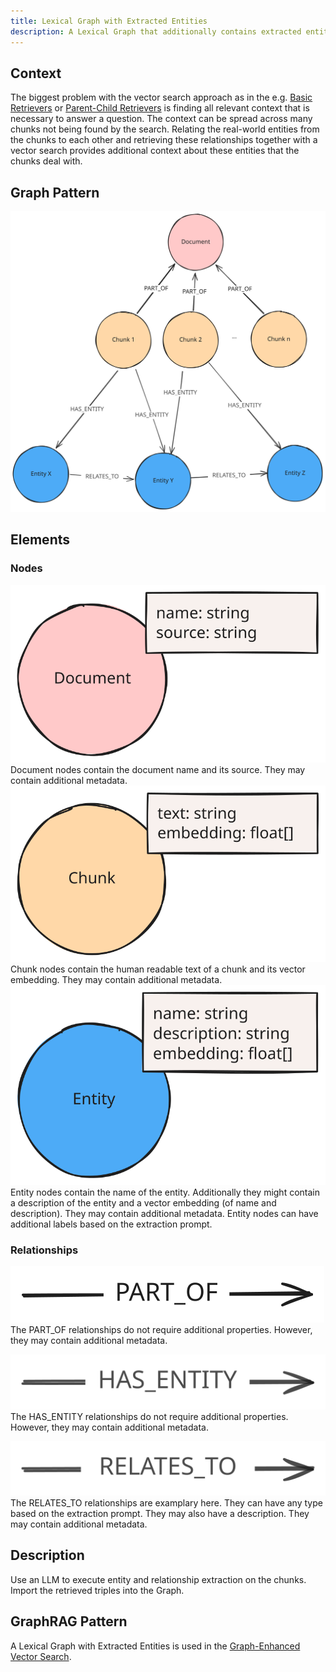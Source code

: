 ```yaml
---
title: Lexical Graph with Extracted Entities
description: A Lexical Graph that additionally contains extracted entities and relationships.
---
```


## Context

The biggest problem with the vector search approach as in the e.g. [Basic Retrievers](/reference/graphrag/basic-retriever/) or [Parent-Child Retrievers](/reference/graphrag/parent-child-retriever/) is finding all relevant context that is necessary to answer a question. The context can be spread across many chunks not being found by the search. Relating the real-world entities from the chunks to each other and retrieving these relationships together with a vector search provides additional context about these entities that the chunks deal with.

## Graph Pattern

![Graph](../../../../assets/images/knowledge-graph-lexical-graph-extracted-entities.svg)

## Elements

### Nodes

![Document Node](../../../../assets/images/element-document-node.svg)
Document nodes contain the document name and its source. They may contain additional metadata.
![Chunk Node](../../../../assets/images/element-chunk-node.svg)
Chunk nodes contain the human readable text of a chunk and its vector embedding. They may contain additional metadata.
![Entity Node](../../../../assets/images/element-entity-node.svg)
Entity nodes contain the name of the entity. Additionally they might contain a description of the entity and a vector embedding (of name and description). They may contain additional metadata. Entity nodes can have additional labels based on the extraction prompt.

### Relationships

![PART_OF Relationship](../../../../assets/images/element-part-of-relationship.svg)
The PART_OF relationships do not require additional properties. However, they may contain additional metadata.

![HAS_ENTITY Relationship](../../../../assets/images/element-has-entity-relationship.svg)
The HAS_ENTITY relationships do not require additional properties. However, they may contain additional metadata.

![RELATES_TO Relationship](../../../../assets/images/element-relates-to-relationship.svg)
The RELATES_TO relationships are examplary here. They can have any type based on the extraction prompt. They may also have a description. They may contain additional metadata.

## Description

Use an LLM to execute entity and relationship extraction on the chunks. Import the retrieved triples into the Graph.

## GraphRAG Pattern

A Lexical Graph with Extracted Entities is used in the [Graph-Enhanced Vector Search](/reference/graphrag/graph-enhanced-vector-search).
